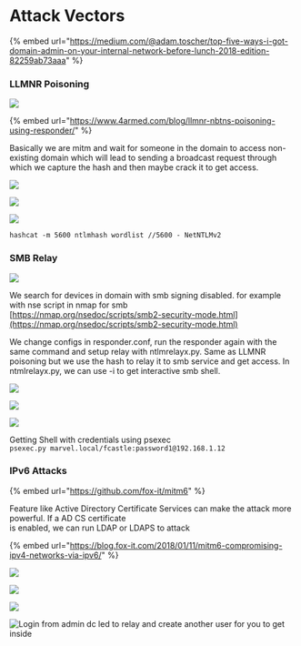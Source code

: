 # Attack Vectors

{% embed url="https://medium.com/@adam.toscher/top-five-ways-i-got-domain-admin-on-your-internal-network-before-lunch-2018-edition-82259ab73aaa" %}

### LLMNR Poisoning

![](../.gitbook/assets/image%20%2821%29.png)

{% embed url="https://www.4armed.com/blog/llmnr-nbtns-poisoning-using-responder/" %}

Basically we are mitm and wait for someone in the domain to access non-existing domain which will lead to sending a broadcast request through which we capture the hash and then maybe crack it to get access.

![](../.gitbook/assets/image%20%2823%29.png)

![](../.gitbook/assets/image%20%2827%29.png)

![](../.gitbook/assets/image%20%2828%29.png)

`hashcat -m 5600 ntlmhash wordlist //5600 - NetNTLMv2`

### SMB Relay

![](../.gitbook/assets/image%20%2819%29.png)

We search for devices in domain with smb signing disabled. for example with nse script in nmap for smb  
[https://nmap.org/nsedoc/scripts/smb2-security-mode.html](https://nmap.org/nsedoc/scripts/smb2-security-mode.html)

We change configs in responder.conf, run the responder again with the same command and setup relay with ntlmrelayx.py. Same as LLMNR poisoning but we use the hash to relay it to smb service and get access. In ntmlrelayx.py, we can use -i to get interactive smb shell.

![](../.gitbook/assets/image%20%2818%29.png)

![](../.gitbook/assets/image%20%2822%29.png)

![](../.gitbook/assets/image%20%2826%29.png)

Getting Shell with credentials using psexec  
`psexec.py marvel.local/fcastle:password1@192.168.1.12`

### IPv6 Attacks

{% embed url="https://github.com/fox-it/mitm6" %}

Feature like Active Directory Certificate Services can make the attack more powerful. If a AD CS certificate   
is enabled, we can run LDAP or LDAPS to attack

{% embed url="https://blog.fox-it.com/2018/01/11/mitm6-compromising-ipv4-networks-via-ipv6/" %}

![](../.gitbook/assets/image%20%2820%29.png)

![](../.gitbook/assets/image%20%2824%29.png)

![](../.gitbook/assets/image%20%2825%29.png)

![Login from admin dc led to relay and create another user for you to get inside](../.gitbook/assets/image%20%2815%29.png)



